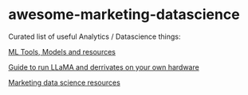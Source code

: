 # awesome-marketing-datascience
Curated list of useful Analytics / Datascience things:


[ML Tools, Models and resources](awesome-ai.md)

[Guide to run LLaMA and derrivates on your own hardware](llama.md)

[Marketing data science resources](marketing-data-science.md)
